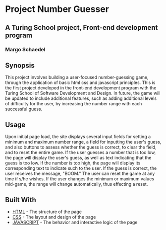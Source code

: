 # Project Number Guesser
## A Turing School project, Front-end development program
### Margo Schaedel

## Synopsis

This project involves building a user-focused number-guessing game, through the application of basic html css and javascript principles. This is the first project developed in the front-end development program with the Turing School of Software Development and Design. In future, the game will be updated to include additional features, such as adding additional levels of difficulty for the user, by increasing the number range with each successful guess.

## Usage

Upon initial page load, the site displays several input fields for setting a minimum and maximum number range, a field for inputting the user's guess, and also buttons to assess whether the guess is correct, to clear the field, and to reset the entire game.  If the user guesses a number that is too low, the page will display the user's guess, as well as text indicating that the guess is too low.  If the number is too high, the page will display its corresponding text to indicate such to the user.  If the guess is correct, the user receives the message, "BOOM."  The user can reset the game at any time if s/he wishes. If the user changes the minimum or maximum values mid-game, the range will change automatically, thus effecting a reset.

## Built With

* [HTML](https://github.com/mschae16/number-guesser/blob/master/index.html) - The structure of the page
* [CSS](https://github.com/mschae16/number-guesser/blob/master/style.css) - The layout and design of the page
* [JAVASCRIPT](https://github.com/mschae16/number-guesser/blob/master/script.js) - The behavior and interactive logic of the page
